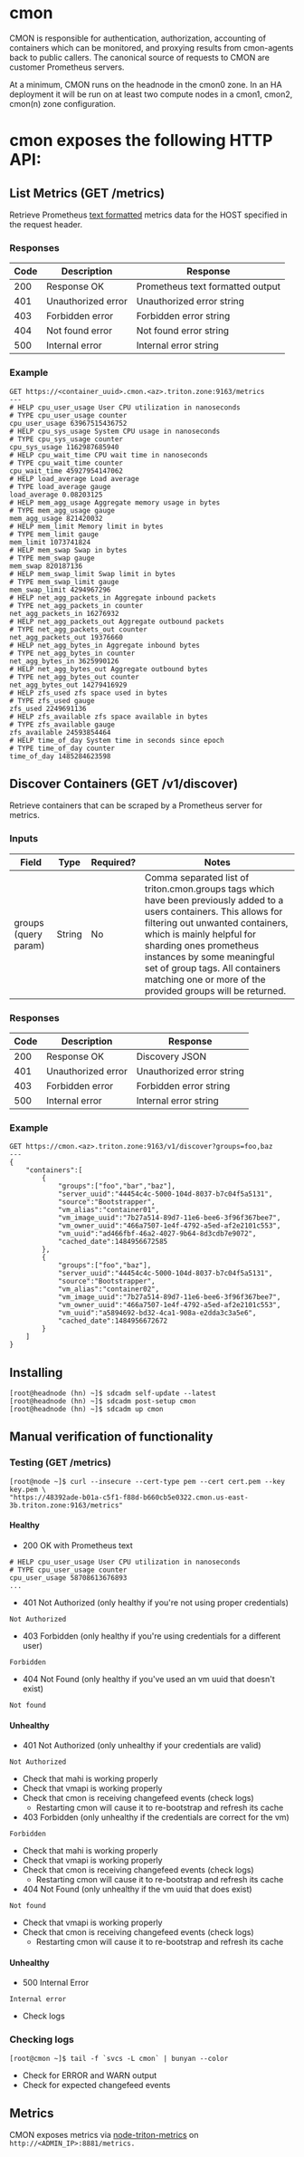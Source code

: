 # cmon

CMON is responsible for authentication, authorization, accounting of containers
which can be monitored, and proxying results from cmon-agents back to public
callers. The canonical source of requests to CMON are customer Prometheus
servers.

At a minimum, CMON runs on the headnode in the cmon0 zone. In an HA deployment
it will be run on at least two compute nodes in a cmon1, cmon2,
cmon(n) zone configuration.

# cmon exposes the following HTTP API:

## List Metrics (GET /metrics)

Retrieve Prometheus
[text formatted](https://prometheus.io/docs/instrumenting/exposition_formats/#text-format-details)
metrics data for the HOST specified in the request header.

### Responses

| Code | Description         | Response                         |
| ---- | ------------------- | -------------------------------- |
| 200  | Response OK         | Prometheus text formatted output |
| 401  | Unauthorized error  | Unauthorized error string        |
| 403  | Forbidden error     | Forbidden error string           |
| 404  | Not found error     | Not found error string           |
| 500  | Internal error      | Internal error string            |

### Example

```
GET https://<container_uuid>.cmon.<az>.triton.zone:9163/metrics
---
# HELP cpu_user_usage User CPU utilization in nanoseconds
# TYPE cpu_user_usage counter
cpu_user_usage 63967515436752
# HELP cpu_sys_usage System CPU usage in nanoseconds
# TYPE cpu_sys_usage counter
cpu_sys_usage 1162987685940
# HELP cpu_wait_time CPU wait time in nanoseconds
# TYPE cpu_wait_time counter
cpu_wait_time 45927954147062
# HELP load_average Load average
# TYPE load_average gauge
load_average 0.08203125
# HELP mem_agg_usage Aggregate memory usage in bytes
# TYPE mem_agg_usage gauge
mem_agg_usage 821420032
# HELP mem_limit Memory limit in bytes
# TYPE mem_limit gauge
mem_limit 1073741824
# HELP mem_swap Swap in bytes
# TYPE mem_swap gauge
mem_swap 820187136
# HELP mem_swap_limit Swap limit in bytes
# TYPE mem_swap_limit gauge
mem_swap_limit 4294967296
# HELP net_agg_packets_in Aggregate inbound packets
# TYPE net_agg_packets_in counter
net_agg_packets_in 16276932
# HELP net_agg_packets_out Aggregate outbound packets
# TYPE net_agg_packets_out counter
net_agg_packets_out 19376660
# HELP net_agg_bytes_in Aggregate inbound bytes
# TYPE net_agg_bytes_in counter
net_agg_bytes_in 3625990126
# HELP net_agg_bytes_out Aggregate outbound bytes
# TYPE net_agg_bytes_out counter
net_agg_bytes_out 14279416929
# HELP zfs_used zfs space used in bytes
# TYPE zfs_used gauge
zfs_used 2249691136
# HELP zfs_available zfs space available in bytes
# TYPE zfs_available gauge
zfs_available 24593854464
# HELP time_of_day System time in seconds since epoch
# TYPE time_of_day counter
time_of_day 1485284623598
```

## Discover Containers (GET /v1/discover)

Retrieve containers that can be scraped by a Prometheus server for metrics.

### Inputs

| Field                | Type   | Required? | Notes                                                                                         |
| -------------------- | ------ | --------- | --------------------------------------------------------------------------------------------- |
| groups (query param) | String | No        | Comma separated list of triton.cmon.groups tags which have been previously added to a users containers. This allows for filtering out unwanted containers, which is mainly helpful for sharding ones prometheus instances by some meaningful set of group tags. All containers matching one or more of the provided groups will be returned. |

### Responses


| Code | Description         | Response                         |
| ---- | ------------------- | -------------------------------- |
| 200  | Response OK         | Discovery JSON                   |
| 401  | Unauthorized error  | Unauthorized error string        |
| 403  | Forbidden error     | Forbidden error string           |
| 500  | Internal error      | Internal error string            |

### Example
```
GET https://cmon.<az>.triton.zone:9163/v1/discover?groups=foo,baz
---
{
    "containers":[
        {
            "groups":["foo","bar","baz"],
            "server_uuid":"44454c4c-5000-104d-8037-b7c04f5a5131",
            "source":"Bootstrapper",
            "vm_alias":"container01",
            "vm_image_uuid":"7b27a514-89d7-11e6-bee6-3f96f367bee7",
            "vm_owner_uuid":"466a7507-1e4f-4792-a5ed-af2e2101c553",
            "vm_uuid":"ad466fbf-46a2-4027-9b64-8d3cdb7e9072",
            "cached_date":1484956672585
        },
        {
            "groups":["foo","baz"],
            "server_uuid":"44454c4c-5000-104d-8037-b7c04f5a5131",
            "source":"Bootstrapper",
            "vm_alias":"container02",
            "vm_image_uuid":"7b27a514-89d7-11e6-bee6-3f96f367bee7",
            "vm_owner_uuid":"466a7507-1e4f-4792-a5ed-af2e2101c553",
            "vm_uuid":"a5894692-bd32-4ca1-908a-e2dda3c3a5e6",
            "cached_date":1484956672672
        }
    ]
}
```

## Installing

```
[root@headnode (hn) ~]$ sdcadm self-update --latest
[root@headnode (hn) ~]$ sdcadm post-setup cmon
[root@headnode (hn) ~]$ sdcadm up cmon
```

## Manual verification of functionality

### Testing (GET /metrics)

```
[root@node ~]$ curl --insecure --cert-type pem --cert cert.pem --key key.pem \
"https://48392ade-b01a-c5f1-f88d-b660cb5e0322.cmon.us-east-3b.triton.zone:9163/metrics"
```

#### Healthy
* 200 OK with Prometheus text
```
# HELP cpu_user_usage User CPU utilization in nanoseconds
# TYPE cpu_user_usage counter
cpu_user_usage 58708613676893
...
```
* 401 Not Authorized (only healthy if you're not using proper credentials)
```
Not Authorized
```
* 403 Forbidden (only healthy if you're using credentials for a different user)
```
Forbidden
```
* 404 Not Found (only healthy if you've used an vm uuid that doesn't exist)
```
Not found
```

#### Unhealthy

* 401 Not Authorized (only unhealthy if your credentials are valid)
```
Not Authorized
```
  * Check that mahi is working properly
  * Check that vmapi is working properly
  * Check that cmon is receiving changefeed events (check logs)
    * Restarting cmon will cause it to re-bootstrap and refresh its cache
* 403 Forbidden (only unhealthy if the credentials are correct for the vm)
```
Forbidden
```
  * Check that mahi is working properly
  * Check that vmapi is working properly
  * Check that cmon is receiving changefeed events (check logs)
    * Restarting cmon will cause it to re-bootstrap and refresh its cache
* 404 Not Found (only unhealthy if the vm uuid that does exist)
```
Not found
```
  * Check that vmapi is working properly
  * Check that cmon is receiving changefeed events (check logs)
    * Restarting cmon will cause it to re-bootstrap and refresh its cache

#### Unhealthy
* 500 Internal Error
```
Internal error
```
  * Check logs

### Checking logs

```
[root@cmon ~]$ tail -f `svcs -L cmon` | bunyan --color
```

* Check for ERROR and WARN output
* Check for expected changefeed events

## Metrics

CMON exposes metrics via [node-triton-metrics](https://github.com/joyent/node-triton-metrics) on `http://<ADMIN_IP>:8881/metrics.`
